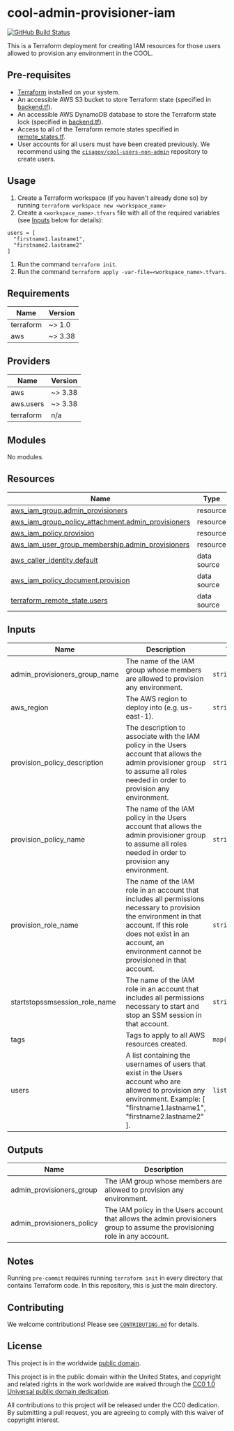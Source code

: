 # cool-admin-provisioner-iam #

[![GitHub Build Status](https://github.com/cisagov/cool-admin-provisioner-iam/workflows/build/badge.svg)](https://github.com/cisagov/cool-admin-provisioner-iam/actions)

This is a Terraform deployment for creating IAM resources for those
users allowed to provision any environment in the COOL.

## Pre-requisites ##

- [Terraform](https://www.terraform.io/) installed on your system.
- An accessible AWS S3 bucket to store Terraform state
  (specified in [backend.tf](backend.tf)).
- An accessible AWS DynamoDB database to store the Terraform state lock
  (specified in [backend.tf](backend.tf)).
- Access to all of the Terraform remote states specified in
  [remote_states.tf](remote_states.tf).
- User accounts for all users must have been created previously.  We
  recommend using the
  [`cisagov/cool-users-non-admin`](https://github.com/cisagov/cool-users-non-admin)
  repository to create users.

## Usage ##

1. Create a Terraform workspace (if you haven't already done so) by running
   `terraform workspace new <workspace_name>`
1. Create a `<workspace_name>.tfvars` file with all of the required
  variables (see [Inputs](#Inputs) below for details):

  ```hcl
  users = [
    "firstname1.lastname1",
    "firstname2.lastname2"
  ]
  ```

1. Run the command `terraform init`.
1. Run the command `terraform apply -var-file=<workspace_name>.tfvars`.

## Requirements ##

| Name | Version |
|------|---------|
| terraform | ~> 1.0 |
| aws | ~> 3.38 |

## Providers ##

| Name | Version |
|------|---------|
| aws | ~> 3.38 |
| aws.users | ~> 3.38 |
| terraform | n/a |

## Modules ##

No modules.

## Resources ##

| Name | Type |
|------|------|
| [aws_iam_group.admin_provisioners](https://registry.terraform.io/providers/hashicorp/aws/latest/docs/resources/iam_group) | resource |
| [aws_iam_group_policy_attachment.admin_provisioners](https://registry.terraform.io/providers/hashicorp/aws/latest/docs/resources/iam_group_policy_attachment) | resource |
| [aws_iam_policy.provision](https://registry.terraform.io/providers/hashicorp/aws/latest/docs/resources/iam_policy) | resource |
| [aws_iam_user_group_membership.admin_provisioners](https://registry.terraform.io/providers/hashicorp/aws/latest/docs/resources/iam_user_group_membership) | resource |
| [aws_caller_identity.default](https://registry.terraform.io/providers/hashicorp/aws/latest/docs/data-sources/caller_identity) | data source |
| [aws_iam_policy_document.provision](https://registry.terraform.io/providers/hashicorp/aws/latest/docs/data-sources/iam_policy_document) | data source |
| [terraform_remote_state.users](https://registry.terraform.io/providers/hashicorp/terraform/latest/docs/data-sources/remote_state) | data source |

## Inputs ##

| Name | Description | Type | Default | Required |
|------|-------------|------|---------|:--------:|
| admin\_provisioners\_group\_name | The name of the IAM group whose members are allowed to provision any environment. | `string` | `"admin_provisioners"` | no |
| aws\_region | The AWS region to deploy into (e.g. us-east-1). | `string` | `"us-east-1"` | no |
| provision\_policy\_description | The description to associate with the IAM policy in the Users account that allows the admin provisioner group to assume all roles needed in order to provision any environment. | `string` | `"Allows the admin provisioner group to assume all roles needed in order to provision any environment."` | no |
| provision\_policy\_name | The name of the IAM policy in the Users account that allows the admin provisioner group to assume all roles needed in order to provision any environment. | `string` | `"AssumeProvisionAnyEnvironment"` | no |
| provision\_role\_name | The name of the IAM role in an account that includes all permissions necessary to provision the environment in that account.  If this role does not exist in an account, an environment cannot be provisioned in that account. | `string` | `"ProvisionAccount"` | no |
| startstopssmsession\_role\_name | The name of the IAM role in an account that includes all permissions necessary to start and stop an SSM session in that account. | `string` | `"StartStopSSMSession"` | no |
| tags | Tags to apply to all AWS resources created. | `map(string)` | `{}` | no |
| users | A list containing the usernames of users that exist in the Users account who are allowed to provision any environment.  Example: [ "firstname1.lastname1", "firstname2.lastname2" ]. | `list(string)` | n/a | yes |

## Outputs ##

| Name | Description |
|------|-------------|
| admin\_provisioners\_group | The IAM group whose members are allowed to provision any environment. |
| admin\_provisioners\_policy | The IAM policy in the Users account that allows the admin provisioners group to assume the provisioning role in any account. |

## Notes ##

Running `pre-commit` requires running `terraform init` in every directory that
contains Terraform code. In this repository, this is just the main directory.

## Contributing ##

We welcome contributions!  Please see [`CONTRIBUTING.md`](CONTRIBUTING.md) for
details.

## License ##

This project is in the worldwide [public domain](LICENSE).

This project is in the public domain within the United States, and
copyright and related rights in the work worldwide are waived through
the [CC0 1.0 Universal public domain
dedication](https://creativecommons.org/publicdomain/zero/1.0/).

All contributions to this project will be released under the CC0
dedication. By submitting a pull request, you are agreeing to comply
with this waiver of copyright interest.

